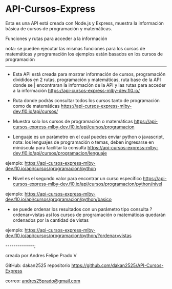 # API-Cursos-Express

Esta es una API está creada con Node.js y Express, muestra la información básica de cursos de programación y matemáticas.

Funciones y rutas para acceder a la información

nota: se pueden ejecutar las mismas funciones para los cursos de matemáticas y programación los ejemplos están basados en los cursos de programación

--------------

* Esta API está creada para mostrar información de cursos, programación divididos en 2 rutas, programación y matemáticas, ruta base de la API donde se |    encontraran la información de la API y las rutas para acceder a la información
https://api-cursos-express-mlby-dev.fl0.io/

* Ruta donde podrás consultar todos los cursos tanto de programación como de matemáticas
https://api-cursos-express-mlby-dev.fl0.io/api/cursos/

* Muestra solo los cursos de programación o matemáticas
https://api-cursos-express-mlby-dev.fl0.io/api/cursos/programacion

* Lenguaje es un parámetro en el cual puedes enviar python o javascript, nota: los lenguajes de programación o temas, deben ingresarse en minúscula para facilitar la consulta
https://api-cursos-express-mlby-dev.fl0.io/api/cursos/programacion/lenguaje

ejemplo: https://api-cursos-express-mlby-dev.fl0.io/api/cursos/programacion/python

* Nivel es el segundo valor para encontrar un curso específico
https://api-cursos-express-mlby-dev.fl0.io/api/cursos/programacion/python/nivel

ejemplo: https://api-cursos-express-mlby-dev.fl0.io/api/cursos/programacion/python/basico

* se puede ordenar los resultados con un parámetro tipo consulta ?ordenar=vistas así los cursos de programación o matemáticas quedarán ordenados por la cantidad de vistas

ejemplo: https://api-cursos-express-mlby-dev.fl0.io/api/cursos/programacion/python/?ordenar=vistas 

--------------;

creada por Andres Felipe Prado V

GitHub: dakan2525  repositorio https://github.com/dakan2525/API-Cursos-Express

correo: andres25prado@gmail.com